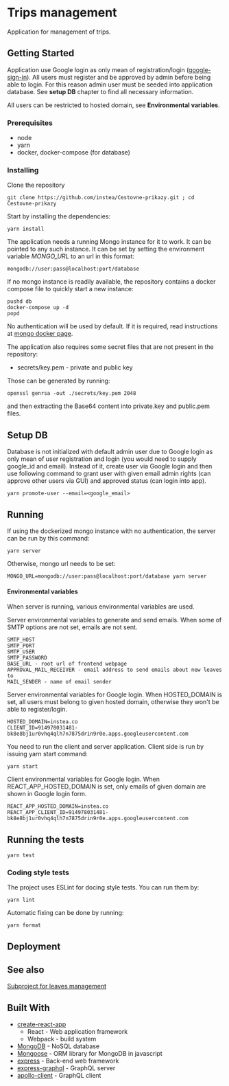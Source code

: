 # Trips management

Application for management of trips.

## Getting Started
Application use Google login as only mean of registration/login ([google-sign-in](https://developers.google.com/identity/sign-in/web/sign-in)).
All users must register and be approved by admin before being able to login.
For this reason admin user must be seeded into application database.
See **setup DB** chapter to find all necessary information.

All users can be restricted to hosted domain, see **Environmental variables**. 

### Prerequisites

* node
* yarn
* docker, docker-compose (for database)

### Installing

Clone the repository
```
git clone https://github.com/instea/Cestovne-prikazy.git ; cd Cestovne-prikazy
```

Start by installing the dependencies:

```
yarn install
```

The application needs a running Mongo instance for it to work. It can be pointed to any such instance.
It can be set by setting the environment variable _MONGO\_URL_ to an url in this format:

```
mongodb://user:pass@localhost:port/database
```

If no mongo instance is readily available, the repository contains a docker compose file to quickly start a new instance:

```
pushd db
docker-compose up -d
popd
```

No authentication will be used by default. If it is required, read instructions at [mongo docker page](https://hub.docker.com/_/mongo/).

The application also requires some secret files that are not present in the repository:
* secrets/key.pem - private and public key

Those can be generated by running:

```
openssl genrsa -out ./secrets/key.pem 2048
```

and then extracting the Base64 content into private.key and public.pem files.

## Setup DB

Database is not initialized with default admin user due to Google login as only
mean of user registration and login (you would need to supply google_id and email).
Instead of it, create user via Google login and then use following command to grant
user with given email admin rights (can approve other users via GUI) 
and approved status (can login into app).
```
yarn promote-user --email=<google_email>
```

## Running
If using the dockerized mongo instance with no authentication, the server can be run by this command:

```
yarn server
```

Otherwise, mongo url needs to be set:

```
MONGO_URL=mongodb://user:pass@localhost:port/database yarn server
```
#### Environmental variables
When server is running, various environmental variables are used.
 
Server environmental variables to generate and send emails. When some of SMTP options are not set, emails are not sent. 
```
SMTP_HOST
SMTP_PORT
SMTP_USER
SMTP_PASSWORD
BASE_URL - root url of frontend webpage
APPROVAL_MAIL_RECEIVER - email address to send emails about new leaves to
MAIL_SENDER - name of email sender
```

Server environmental variables for Google login. When HOSTED_DOMAIN is set, all users 
must belong to given hosted domain, otherwise they won't be able to register/login.
```
HOSTED_DOMAIN=instea.co
CLIENT_ID=914978031481-bk8e8bj1ur0vhq4qlh7n7875drin9r0e.apps.googleusercontent.com
```

You need to run the client and server application. Client side is run by issuing yarn start command:

```
yarn start
```
Client environmental variables for Google login. When REACT_APP_HOSTED_DOMAIN is set, only emails
of given domain are shown in Google login form.
```
REACT_APP_HOSTED_DOMAIN=instea.co
REACT_APP_CLIENT_ID=914978031481-bk8e8bj1ur0vhq4qlh7n7875drin9r0e.apps.googleusercontent.com
```

## Running the tests

```
yarn test
```

### Coding style tests

The project uses ESLint for docing style tests. You can run them by:

```
yarn lint
```

Automatic fixing can be done by running:

```
yarn format
```

## Deployment



## See also

[Subproject for leaves management](angular/README.md)

## Built With

* [create-react-app](https://github.com/facebookincubator/create-react-app)
  * React - Web application framework
  * Webpack - build system
* [MongoDB](https://www.mongodb.com/) - NoSQL database
* [Mongoose](http://mongoosejs.com/) - ORM library for MongoDB in javascript
* [express](https://expressjs.com/) - Back-end web framework
* [express-graphql](https://github.com/graphql/express-graphql) - GraphQL server
* [apollo-client](https://github.com/apollographql/apollo-client) - GraphQL client
